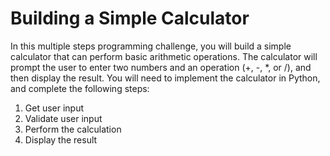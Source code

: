 # Building a Simple Calculator

 In this multiple steps programming challenge, you will build a simple calculator that can perform basic arithmetic operations. The calculator will prompt the user to enter two numbers and an operation (+, -, *, or /), and then display the result. You will need to implement the calculator in Python, and complete the following steps:
 
 1. Get user input
 2. Validate user input
 3. Perform the calculation
 4. Display the result

